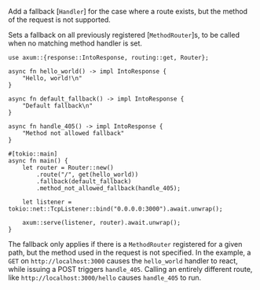 Add a fallback [`Handler`] for the case where a route exists, but the method of the request is not supported.

Sets a fallback on all previously registered [`MethodRouter`]s,
to be called when no matching method handler is set.

```rust,no_run
use axum::{response::IntoResponse, routing::get, Router};

async fn hello_world() -> impl IntoResponse {
    "Hello, world!\n"
}

async fn default_fallback() -> impl IntoResponse {
    "Default fallback\n"
}

async fn handle_405() -> impl IntoResponse {
    "Method not allowed fallback"
}

#[tokio::main]
async fn main() {
    let router = Router::new()
        .route("/", get(hello_world))
        .fallback(default_fallback)
        .method_not_allowed_fallback(handle_405);

    let listener = tokio::net::TcpListener::bind("0.0.0.0:3000").await.unwrap();

    axum::serve(listener, router).await.unwrap();
}
```

The fallback only applies if there is a `MethodRouter` registered for a given path, 
but the method used in the request is not specified. In the example, a `GET` on 
`http://localhost:3000` causes the `hello_world` handler to react, while issuing a 
POST triggers `handle_405`. Calling an entirely different route, like `http://localhost:3000/hello` 
causes `handle_405` to run.
